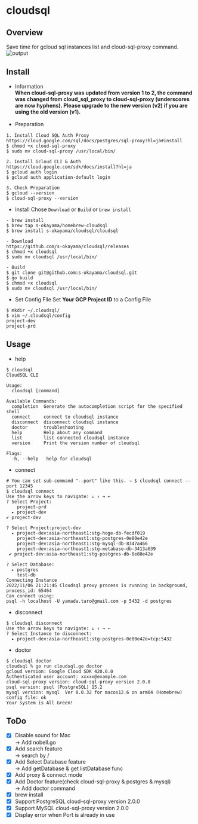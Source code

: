 # cloudsql
## Overview
Save time for gcloud sql instances list and cloud-sql-proxy command.  
![output](https://user-images.githubusercontent.com/66108143/201511654-c577bc7a-bcdb-45e9-a64c-f0abe4792680.gif)

## Install
- Information  
__When cloud-sql-proxy was updated from version 1 to 2, the command was changed from cloud_sql_proxy to cloud-sql-proxy (underscores are now hyphens). Please upgrade to the new version (v2) if you are using the old version (v1).__


- Preparation　
```
1. Install Cloud SQL Auth Proxy 
https://cloud.google.com/sql/docs/postgres/sql-proxy?hl=ja#install
$ chmod +x cloud-sql-proxy
$ sudo mv cloud-sql-proxy /usr/local/bin/

2. Install Gcloud CLI & Auth
https://cloud.google.com/sdk/docs/install?hl=ja
$ gcloud auth login
$ gcloud auth application-default login

3. Check Preparation
$ gcloud --version
$ cloud-sql-proxy --version
```
- Install
Chose `Download` or `Build` or `brew install`
```
- brew install
$ brew tap s-okayama/homebrew-cloudsql
$ brew install s-okayama/cloudsql/cloudsql

- Download
https://github.com/s-okayama/cloudsql/releases
$ chmod +x cloudsql
$ sudo mv cloudsql /usr/local/bin/

- Build
$ git clone git@github.com:s-okayama/cloudsql.git
$ go build
$ chmod +x cloudsql
$ sudo mv cloudsql /usr/local/bin/
```

- Set Config File
Set **Your GCP Project ID** to a Config File
```
$ mkdir ~/.cloudsql/
$ vim ~/.cloudsql/config
project-dev
project-prd 
```

## Usage
- help
```
$ cloudsql        
CloudSQL CLI

Usage:
  cloudsql [command]

Available Commands:
  completion  Generate the autocompletion script for the specified shell
  connect     connect to cloudsql instance
  disconnect  disconnect cloudsql instance
  doctor      troubleshooting
  help        Help about any command
  list        list connected cloudsql instance
  version     Print the version number of cloudsql

Flags:
  -h, --help   help for cloudsql
```

- connect
```
# You can set sub-command "--port" like this. → $ cloudsql connect --port 12345
$ cloudsql connect
Use the arrow keys to navigate: ↓ ↑ → ← 
? Select Project: 
    project-prd
  ▸ project-dev
✔ project-dev

? Select Project:project-dev 
  ▸ project-dev:asia-northeast1:stg-hoge-db-fecdf019
    project-dev:asia-northeast1:stg-postgres-0e80e42e
    project-dev:asia-northeast1:stg-mysql-db-8347a466
    project-dev:asia-northeast1:stg-metabase-db-3413a639
 ✔ project-dev:asia-northeast1:stg-postgres-db-0e80e42e

? Select Database:
  ▸ postgres
    test-db 
Connecting Instance
2022/11/06 21:21:45 Cloudsql proxy process is running in background, process_id: 65464
Can connect using:
psql -h localhost -U yamada.taro@gmail.com -p 5432 -d postgres
```

- disconnect
```
$ cloudsql disconnect          
Use the arrow keys to navigate: ↓ ↑ → ← 
? Select Instance to disconnect: 
  ▸ project-dev:asia-northeast1:stg-postgres-0e80e42e=tcp:5432
```

- doctor
```
$ cloudsql doctor
cloudsql % go run cloudsql.go doctor
gcloud version: Google Cloud SDK 420.0.0
Authenticated user account: xxxxx@example.com
cloud-sql-proxy version: cloud-sql-proxy version 2.0.0
psql version: psql (PostgreSQL) 15.2
mysql version: mysql  Ver 8.0.32 for macos12.6 on arm64 (Homebrew)
config file: ok
Your system is All Green!
```

## ToDo
- [x] Disable sound for Mac  
→ Add nobell.go
- [x] Add search feature  
→ search by /
- [x] Add Select Database feature  
→ Add getDatabase & get listDatabase func
- [x] Add proxy & connect mode
- [x] Add Doctor feature(check cloud-sql-proxy & postgres & mysql)  
→ Add doctor command
- [x] brew install
- [x] Support PostgreSQL cloud-sql-proxy version 2.0.0 
- [x] Support MySQL cloud-sql-proxy version 2.0.0
- [x] Display error when Port is already in use
